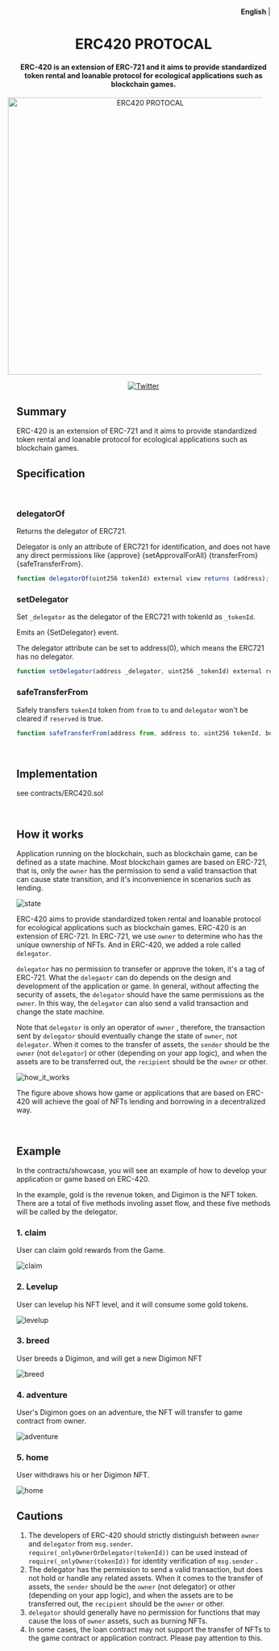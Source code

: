
<p align="right">
   <strong>English</strong> |
</p>

<div align="center">

# ERC420 PROTOCAL
#### ERC-420 is an extension of ERC-721 and it aims to provide standardized token rental and loanable protocol for ecological applications such as blockchain games.

<img src="420.png" width="550px" alt="ERC420 PROTOCAL" style="margin-left:-35px">


[![Twitter](https://img.shields.io/twitter/url/https/twitter/follow/portkeyai?style=social&label=Follow%20%40PortkeyAI)](https://x.com/SNAKE_VIRTUAL_)

</div>



## Summary
ERC-420 is an extension of ERC-721 and it aims to provide standardized token rental and loanable protocol for ecological applications such as blockchain games. 
<br/>

## Specification
<br/>

### delegatorOf

Returns the delegator of ERC721.

Delegator is only an attribute of ERC721 for identification, and does not have any direct permissions like {approve}  {setApprovalForAll}  {transferFrom}  {safeTransferFrom}.

``` js
function delegatorOf(uint256 tokenId) external view returns (address);
```

### setDelegator

Set `_delegator` as the delegator of the ERC721 with tokenId as `_tokenId`.

Emits an {SetDelegator} event.

The delegator attribute can be set to address(0), which means the ERC721 has no delegator.

``` js
function setDelegator(address _delegator, uint256 _tokenId) external returns (bool);
```

### safeTransferFrom

Safely transfers `tokenId` token from `from` to `to` and `delegator` won't be cleared if `reserved` is true.

``` js
function safeTransferFrom(address from, address to, uint256 tokenId, bool reserved) external;
```

<br/>

## Implementation

see contracts/ERC420.sol

<br/>

## How it works

Application running on the blockchain, such as blockchain game, can be defined as a state machine. Most blockchain games are based on ERC-721, that is, only the `owner` has the permission to send a valid transaction that can cause state transition, and it's inconvenience in scenarios such as lending.

![state](https://github.com/AFKDAO/ERC4610/blob/main/docs/state.png)

ERC-420 aims to provide standardized token rental and loanable protocol for ecological applications such as blockchain games. ERC-420 is an extension of ERC-721. In ERC-721, we use `owner` to determine who has the unique ownership of NFTs. And in ERC-420, we added a role called `delegator`.

`delegator` has no permission to transefer or approve the token, it's a tag of ERC-721. What the `delegaotr` can do depends on the design and development of the application or game. In general, without affecting the security of assets, the `delegator` should have the same permissions as the `owner`. In this way, the `delegator` can also send a valid transaction and change the state machine.

Note that  `delegator` is only an operator of `owner` , therefore, the transaction sent by `delegator` should eventually change the state of `owner`, not `delegator`. When it comes to the transfer of assets, the `sender` should be the `owner` (not `delegator`) or other (depending on your app logic), and when the assets are to be transferred out, the `recipient` should be the `owner` or other. 

![how_it_works](https://github.com/AFKDAO/ERC4610/blob/main/docs/how_it_works.png)

The figure above shows how game or applications that are based on ERC-420 will achieve the goal of NFTs lending and borrowing in a decentralized way. 

<br/>

## Example

In the contracts/showcase, you will see an example of how to develop your application or game based on ERC-420. 

In the example, gold is the revenue token, and Digimon is the NFT token. There are a total of five methods involing asset flow, and these five methods will be called by the delegator.

### 1. claim

User can claim gold rewards from the Game. 

![claim](https://github.com/AFKDAO/ERC4610/blob/main/docs/claim.png)

### 2. Levelup

User can levelup his NFT level, and it will consume some gold tokens.

![levelup](https://github.com/AFKDAO/ERC4610/blob/main/docs/levelup.png)

### 3. breed

User breeds a Digimon, and will get a new Digimon NFT

![breed](https://github.com/AFKDAO/ERC4610/blob/main/docs/breed.png)

### 4. adventure

User's Digimon goes on an adventure, the NFT will transfer to game contract from owner.

![adventure](https://github.com/AFKDAO/ERC4610/blob/main/docs/adventure.png)

### 5. home

User withdraws his or her Digimon NFT.

![home](https://github.com/AFKDAO/ERC4610/blob/main/docs/home.png)

## Cautions

1. The developers of ERC-420 should strictly distinguish between `owner` and `delegator` from `msg.sender`.  `require(_onlyOwnerOrDelegator(tokenId))` can be used instead of `require(_onlyOwner(tokenId))` for identity verification of `msg.sender` . 
2. The delegator has the permission to send a valid transaction, but does not hold or handle any related assets. When it comes to the transfer of assets, the `sender` should be the `owner` (not delegator) or other (depending on your app logic), and when the assets are to be transferred out, the `recipient` should be the `owner` or other.
3.  `delegator` should generally have no permission for functions that may cause the loss of `owner` assets, such as burning NFTs.
4. In some cases, the loan contract may not support the transfer of NFTs to the game contract or application contract. Please pay attention to this.

<br/>
